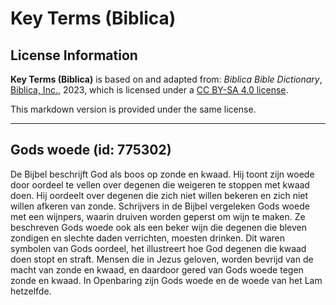 # Key Terms (Biblica)

## License Information

**Key Terms (Biblica)** is based on and adapted from: _Biblica Bible Dictionary_, [Biblica, Inc.](https://www.biblica.com/), 2023, which is licensed under a [CC BY-SA 4.0 license](https://creativecommons.org/licenses/by-sa/4.0/legalcode.en).

This markdown version is provided under the same license.



--------------------------------

## Gods woede (id: 775302)

De Bijbel beschrijft God als boos op zonde en kwaad. Hij toont zijn woede door oordeel te vellen over degenen die weigeren te stoppen met kwaad doen. Hij oordeelt over degenen die zich niet willen bekeren en zich niet willen afkeren van zonde. Schrijvers in de Bijbel vergeleken Gods woede met een wijnpers, waarin druiven worden geperst om wijn te maken. Ze beschreven Gods woede ook als een beker wijn die degenen die bleven zondigen en slechte daden verrichten, moesten drinken. Dit waren symbolen van Gods oordeel, het illustreert hoe God degenen die kwaad doen stopt en straft. Mensen die in Jezus geloven, worden bevrijd van de macht van zonde en kwaad, en daardoor gered van Gods woede tegen zonde en kwaad. In Openbaring zijn Gods woede en de woede van het Lam hetzelfde.


